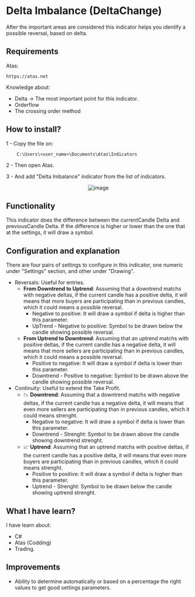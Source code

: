 # Delta Imbalance (DeltaChange)

After the important areas are considered this indicator helps you identify a possible reversal, based on delta.

## Requirements
    
Atas: 

    https://atas.net

Knowledge about:
- Delta -> The most important point for this indicator.
- Orderflow
- The crossing order method
    
## How to install?
1 - Copy the file on:
        
        C:\Users\<user_name>\Documents\Atas\Indicators
    
2 - Then open Atas.

3 - And add "Delta Imbalance" indicator from the list of indicators.
<div style="text-align: center;">

![image](https://github.com/rgutmen/DeltaChange/assets/67153853/e0c0c993-495d-4d4d-9e7d-ad8ce121e814)

</div>

## Functionality
This indicator does the difference between the currentCandle Delta and previousCandle Delta. If the difference is higher or lower than the one that at the settings, it will draw a symbol.
## Configuration and explanation
There are four pairs of settings to configure in this indicator, one numeric under "Settings" section, and other under "Drawing".

- Reversals: Useful for entries.
	- **From Downtrend to Uptrend**: Assuming that a downtrend matchs with negative deltas, if the current candle has a positive delta, it will means that more buyers are participating than in previous candles, which it could means a possible reversal.
		- Negative to positive: It will draw a symbol if delta is higher than this parameter.
		- UpTrend - Negative to positive: Symbol to be drawn below the candle showing possible reversal.
	- **From Uptrend to Downtrend**: Assuming that an uptrend matchs with positive deltas, if the current candle has a negative delta, it will means that more sellers are participating than in previous candles, which it could means a possible reversal.
		- Positive to negative: It will draw a symbol if delta is lower than this parameter.
		- Downtrend - Positive to negative: Symbol to be drawn above the candle showing possible reversal.
- Continuity: Useful to extend the Take Profit.
	- 📉 **Downtrend**: Assuming that a downtrend matchs with negative deltas, if the current candle has a negative delta, it will means that even more sellers are participating than in previous candles, which it could means strenght. 
		- Negative to negative: It will draw a symbol if delta is lower than this parameter.
		- Downtrend - Strenght: Symbol to be drawn above the candle showing downtrend strenght.
	- 📈 **Uptrend**: Assuming that an uptrend matchs with positive deltas, if the current candle has a positive delta, it will means that even more buyers are participating than in previous candles, which it could means strenght. 
		- Positive to positive: It will draw a symbol if delta is higher than this parameter.
		- Uptrend - Strenght: Symbol to be drawn below the candle showing uptrend strenght.

## What I have learn?
I have learn about:
* C#
* Atas (Codding)
* Trading.

## Improvements
* Ability to determine automatically or based on a percentage the right values to get good settings parameters.
